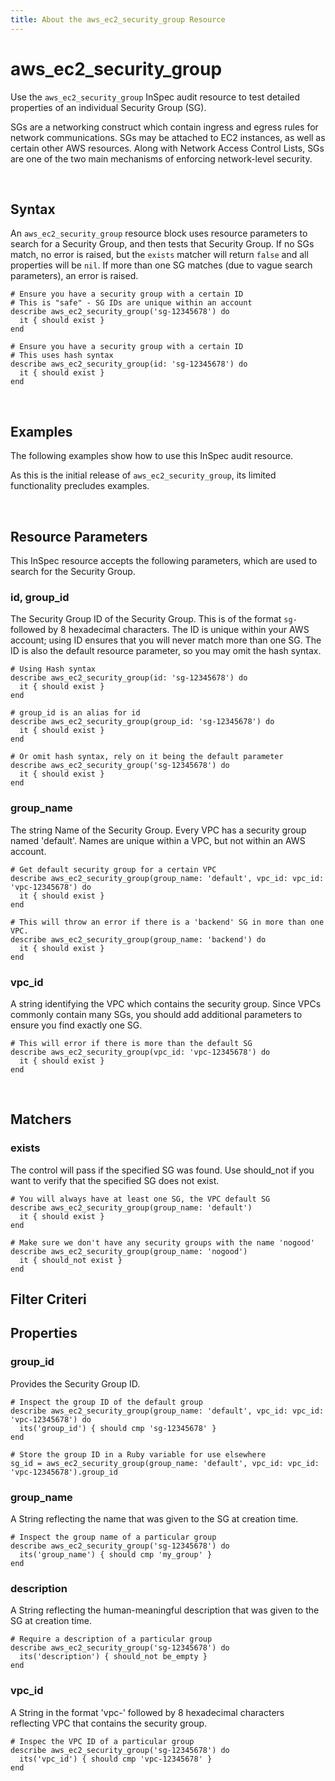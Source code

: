 ```yaml
---
title: About the aws_ec2_security_group Resource
---
```


# aws_ec2_security_group

Use the `aws_ec2_security_group` InSpec audit resource to test detailed properties of an individual Security Group (SG).

SGs are a networking construct which contain ingress and egress rules for network communications.  SGs may be attached to EC2 instances, as well as certain other AWS resources.  Along with Network Access Control Lists, SGs are one of the two main mechanisms of enforcing network-level security.

<br>

## Syntax

An `aws_ec2_security_group` resource block uses resource parameters to search for a Security Group, and then tests that Security Group.  If no SGs match, no error is raised, but the `exists` matcher will return `false` and all properties will be `nil`.  If more than one SG matches (due to vague search parameters), an error is raised.

    # Ensure you have a security group with a certain ID
    # This is "safe" - SG IDs are unique within an account
    describe aws_ec2_security_group('sg-12345678') do
      it { should exist }
    end

    # Ensure you have a security group with a certain ID
    # This uses hash syntax
    describe aws_ec2_security_group(id: 'sg-12345678') do
      it { should exist }
    end

<br>

## Examples

The following examples show how to use this InSpec audit resource.

As this is the initial release of `aws_ec2_security_group`, its limited functionality precludes examples.

<br>

## Resource Parameters

This InSpec resource accepts the following parameters, which are used to search for the Security Group.

### id, group_id

The Security Group ID of the Security Group.  This is of the format `sg-` followed by 8 hexadecimal characters.  The ID is unique within your AWS account; using ID ensures that you will never match more than one SG.  The ID is also the default resource parameter, so you may omit the hash syntax.

    # Using Hash syntax 
    describe aws_ec2_security_group(id: 'sg-12345678') do
      it { should exist }
    end

    # group_id is an alias for id
    describe aws_ec2_security_group(group_id: 'sg-12345678') do
      it { should exist }
    end

    # Or omit hash syntax, rely on it being the default parameter
    describe aws_ec2_security_group('sg-12345678') do
      it { should exist }
    end

### group_name

The string Name of the Security Group.  Every VPC has a security group named 'default'.  Names are unique within a VPC, but not within an AWS account.

    # Get default security group for a certain VPC
    describe aws_ec2_security_group(group_name: 'default', vpc_id: vpc_id: 'vpc-12345678') do
      it { should exist }
    end

    # This will throw an error if there is a 'backend' SG in more than one VPC.
    describe aws_ec2_security_group(group_name: 'backend') do
      it { should exist }
    end

### vpc_id

A string identifying the VPC which contains the security group.  Since VPCs commonly contain many SGs, you should add additional parameters to ensure you find exactly one SG.

    # This will error if there is more than the default SG
    describe aws_ec2_security_group(vpc_id: 'vpc-12345678') do
      it { should exist }    
    end

<br>

## Matchers

### exists

The control will pass if the specified SG was found.  Use should_not if you want to verify that the specified SG does not exist.

    # You will always have at least one SG, the VPC default SG
    describe aws_ec2_security_group(group_name: 'default')
      it { should exist }
    end   

    # Make sure we don't have any security groups with the name 'nogood'
    describe aws_ec2_security_group(group_name: 'nogood')
      it { should_not exist }
    end 

## Filter Criteri

## Properties

### group_id

Provides the Security Group ID.

    # Inspect the group ID of the default group
    describe aws_ec2_security_group(group_name: 'default', vpc_id: vpc_id: 'vpc-12345678') do
      its('group_id') { should cmp 'sg-12345678' }
    end

    # Store the group ID in a Ruby variable for use elsewhere
    sg_id = aws_ec2_security_group(group_name: 'default', vpc_id: vpc_id: 'vpc-12345678').group_id

### group_name

A String reflecting the name that was given to the SG at creation time.

    # Inspect the group name of a particular group
    describe aws_ec2_security_group('sg-12345678') do
      its('group_name') { should cmp 'my_group' }
    end

### description

A String reflecting the human-meaningful description that was given to the SG at creation time.

    # Require a description of a particular group
    describe aws_ec2_security_group('sg-12345678') do
      its('description') { should_not be_empty }
    end

### vpc_id

A String in the format 'vpc-' followed by 8 hexadecimal characters reflecting VPC that contains the security group.

    # Inspec the VPC ID of a particular group
    describe aws_ec2_security_group('sg-12345678') do
      its('vpc_id') { should cmp 'vpc-12345678' }
    end